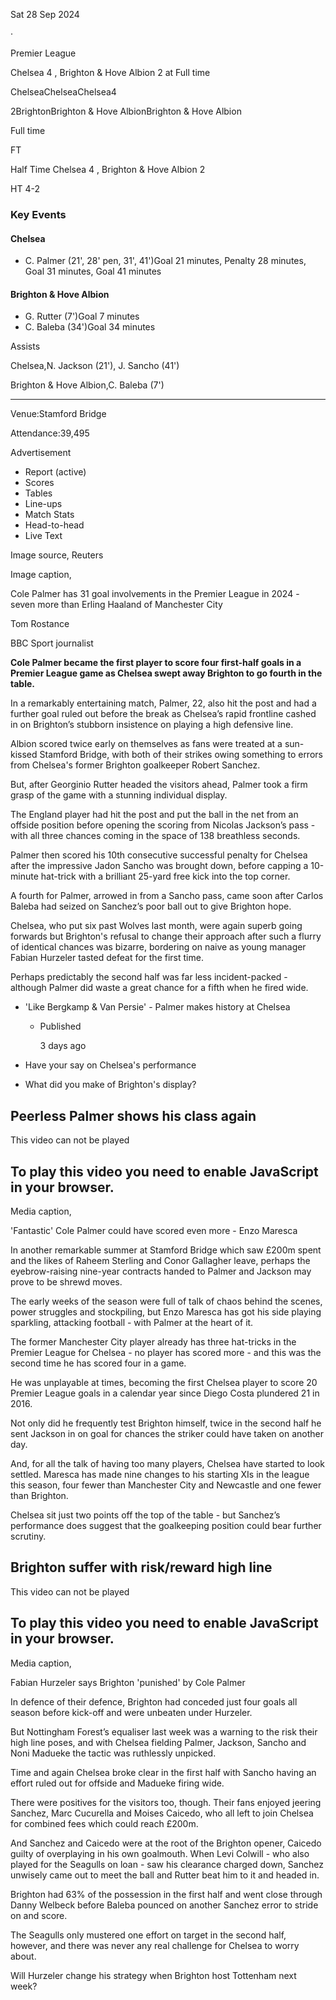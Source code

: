 Sat 28 Sep 2024

‧

Premier League

Chelsea 4 , Brighton & Hove Albion 2 at Full time

ChelseaChelseaChelsea4

2BrightonBrighton & Hove AlbionBrighton & Hove Albion

Full time

FT

Half Time Chelsea 4 , Brighton & Hove Albion 2

HT 4-2

### Key Events

#### Chelsea

-   C. Palmer (21', 28' pen, 31', 41')Goal 21 minutes, Penalty 28 minutes, Goal 31 minutes, Goal 41 minutes

#### Brighton & Hove Albion

-   G. Rutter (7')Goal 7 minutes
-   C. Baleba (34')Goal 34 minutes

Assists

Chelsea,N. Jackson (21'), J. Sancho (41')

Brighton & Hove Albion,C. Baleba (7')

___

Venue:Stamford Bridge

Attendance:39,495

Advertisement

-   Report (active)
-   Scores
-   Tables
-   Line-ups
-   Match Stats
-   Head-to-head
-   Live Text

Image source, Reuters

Image caption,

Cole Palmer has 31 goal involvements in the Premier League in 2024 - seven more than Erling Haaland of Manchester City

Tom Rostance

BBC Sport journalist

**Cole Palmer became the first player to score four first-half goals in a Premier League game as Chelsea swept away Brighton to go fourth in the table.**

In a remarkably entertaining match, Palmer, 22, also hit the post and had a further goal ruled out before the break as Chelsea’s rapid frontline cashed in on Brighton’s stubborn insistence on playing a high defensive line.

Albion scored twice early on themselves as fans were treated at a sun-kissed Stamford Bridge, with both of their strikes owing something to errors from Chelsea's former Brighton goalkeeper Robert Sanchez.

But, after Georginio Rutter headed the visitors ahead, Palmer took a firm grasp of the game with a stunning individual display.

The England player had hit the post and put the ball in the net from an offside position before opening the scoring from Nicolas Jackson’s pass - with all three chances coming in the space of 138 breathless seconds.

Palmer then scored his 10th consecutive successful penalty for Chelsea after the impressive Jadon Sancho was brought down, before capping a 10-minute hat-trick with a brilliant 25-yard free kick into the top corner.

A fourth for Palmer, arrowed in from a Sancho pass, came soon after Carlos Baleba had seized on Sanchez’s poor ball out to give Brighton hope.

Chelsea, who put six past Wolves last month, were again superb going forwards but Brighton's refusal to change their approach after such a flurry of identical chances was bizarre, bordering on naive as young manager Fabian Hurzeler tasted defeat for the first time.

Perhaps predictably the second half was far less incident-packed - although Palmer did waste a great chance for a fifth when he fired wide.

-   'Like Bergkamp & Van Persie' - Palmer makes history at Chelsea
    
    -   Published
        
        3 days ago
        
    
-   Have your say on Chelsea's performance
    
-   What did you make of Brighton's display?
    

## Peerless Palmer shows his class again

This video can not be played

## To play this video you need to enable JavaScript in your browser.

Media caption,

'Fantastic' Cole Palmer could have scored even more - Enzo Maresca

In another remarkable summer at Stamford Bridge which saw £200m spent and the likes of Raheem Sterling and Conor Gallagher leave, perhaps the eyebrow-raising nine-year contracts handed to Palmer and Jackson may prove to be shrewd moves.

The early weeks of the season were full of talk of chaos behind the scenes, power struggles and stockpiling, but Enzo Maresca has got his side playing sparkling, attacking football - with Palmer at the heart of it.

The former Manchester City player already has three hat-tricks in the Premier League for Chelsea - no player has scored more - and this was the second time he has scored four in a game.

He was unplayable at times, becoming the first Chelsea player to score 20 Premier League goals in a calendar year since Diego Costa plundered 21 in 2016.

Not only did he frequently test Brighton himself, twice in the second half he sent Jackson in on goal for chances the striker could have taken on another day.

And, for all the talk of having too many players, Chelsea have started to look settled. Maresca has made nine changes to his starting XIs in the league this season, four fewer than Manchester City and Newcastle and one fewer than Brighton.

Chelsea sit just two points off the top of the table - but Sanchez’s performance does suggest that the goalkeeping position could bear further scrutiny.

## Brighton suffer with risk/reward high line

This video can not be played

## To play this video you need to enable JavaScript in your browser.

Media caption,

Fabian Hurzeler says Brighton 'punished' by Cole Palmer

In defence of their defence, Brighton had conceded just four goals all season before kick-off and were unbeaten under Hurzeler.

But Nottingham Forest’s equaliser last week was a warning to the risk their high line poses, and with Chelsea fielding Palmer, Jackson, Sancho and Noni Madueke the tactic was ruthlessly unpicked.

Time and again Chelsea broke clear in the first half with Sancho having an effort ruled out for offside and Madueke firing wide.

There were positives for the visitors too, though. Their fans enjoyed jeering Sanchez, Marc Cucurella and Moises Caicedo, who all left to join Chelsea for combined fees which could reach £200m.

And Sanchez and Caicedo were at the root of the Brighton opener, Caicedo guilty of overplaying in his own goalmouth. When Levi Colwill - who also played for the Seagulls on loan - saw his clearance charged down, Sanchez unwisely came out to meet the ball and Rutter beat him to it and headed in.

Brighton had 63% of the possession in the first half and went close through Danny Welbeck before Baleba pounced on another Sanchez error to stride on and score.

The Seagulls only mustered one effort on target in the second half, however, and there was never any real challenge for Chelsea to worry about.

Will Hurzeler change his strategy when Brighton host Tottenham next week?